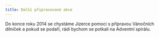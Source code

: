 ```yaml
---
title: Další připravované akce
---
```


Do konce roku 2014 se chystáme Jizerce pomoci s přípravou Vánočních dílniček a pokud se podaří, rádi bychom se potkali na Adventní spirálu.
